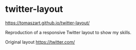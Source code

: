 # twitter-layout

https://tomaszart.github.io/twitter-layout/

Reproduction of a responsive Twitter layout to show my skills.

Original layout https://twitter.com/
